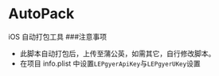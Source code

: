 # AutoPack
iOS 自动打包工具
###注意事项
* 此脚本自动打包后，上传至蒲公英，如需其它，自行修改脚本。
* 在项目 info.plist 中设置`LEPgyerApiKey`与`LEPgyerUKey`设置

